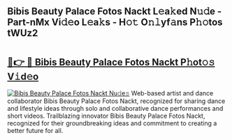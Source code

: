 ## Bibis Beauty Palace Fotos Nackt L𝚎a𝚔ed N𝚞𝚍e - Part-nMx Vi𝚍𝚎o L𝚎a𝚔s - H𝚘𝚝 O𝚗𝚕yf𝚊ns P𝚑𝚘tos tWUz2

# <h2><a href="http://kfefgh.oniu.top/?m=Bibis+Beauty+Palace+Fotos+Nackt">🔗👉 🔴 Bibis Beauty Palace Fotos Nackt P𝚑ot𝚘𝚜 V𝚒d𝚎o</a></h2>

[![Bibis Beauty Palace Fotos Nackt Nu𝚍e𝚜](https://i.imgur.com/0qMVB7G.gif)](http://kfefgh.oniu.top/?m=Bibis+Beauty+Palace+Fotos+Nackt)
Web-based artist and dance collaborator Bibis Beauty Palace Fotos Nackt, recognized for sharing dance and lifestyle ideas through solo and collaborative dance performances and short videos. Trailblazing innovator Bibis Beauty Palace Fotos Nackt, recognized for their groundbreaking ideas and commitment to creating a better future for all.  

